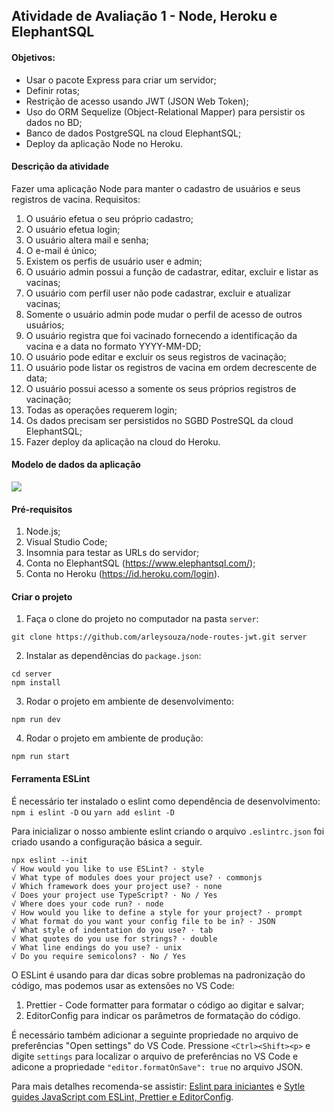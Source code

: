 ## Atividade de Avaliação 1 - Node, Heroku e ElephantSQL

#### Objetivos:

- Usar o pacote Express para criar um servidor;
- Definir rotas;
- Restrição de acesso usando JWT (JSON Web Token);
- Uso do ORM Sequelize (Object-Relational Mapper) para persistir os dados no BD;
- Banco de dados PostgreSQL na cloud ElephantSQL;
- Deploy da aplicação Node no Heroku.

#### Descrição da atividade

Fazer uma aplicação Node para manter o cadastro de usuários e seus registros de vacina.
Requisitos:

1. O usuário efetua o seu próprio cadastro;
2. O usuário efetua login;
3. O usuário altera mail e senha;
4. O e-mail é único;
5. Existem os perfis de usuário user e admin;
6. O usuário admin possui a função de cadastrar, editar, excluir e listar as vacinas;
7. O usuário com perfil user não pode cadastrar, excluir e atualizar vacinas;
8. Somente o usuário admin pode mudar o perfil de acesso de outros usuários;
9. O usuário registra que foi vacinado fornecendo a identificação da vacina e a data no formato YYYY-MM-DD;
10. O usuário pode editar e excluir os seus registros de vacinação;
11. O usuário pode listar os registros de vacina em ordem decrescente de data;
12. O usuário possui acesso a somente os seus próprios registros de vacinação;
13. Todas as operações requerem login;
14. Os dados precisam ser persistidos no SGBD PostreSQL da cloud ElephantSQL;
15. Fazer deploy da aplicação na cloud do Heroku.

#### Modelo de dados da aplicação

![](https://github.com/arleysouza/node-routes-jwt/blob/main/images/modelo.png)

#### Pré-requisitos

1. Node.js;
2. Visual Studio Code;
3. Insomnia para testar as URLs do servidor;
4. Conta no ElephantSQL (https://www.elephantsql.com/);
5. Conta no Heroku (https://id.heroku.com/login).

#### Criar o projeto

1. Faça o clone do projeto no computador na pasta `server`:

```
git clone https://github.com/arleysouza/node-routes-jwt.git server
```

2. Instalar as dependências do `package.json`:

```
cd server
npm install
```

3. Rodar o projeto em ambiente de desenvolvimento:

```
npm run dev
```

4. Rodar o projeto em ambiente de produção:

```
npm run start
```

#### Ferramenta ESLint

É necessário ter instalado o eslint como dependência de desenvolvimento:
`npm i eslint -D` ou `yarn add eslint -D`

Para inicializar o nosso ambiente eslint criando o arquivo `.eslintrc.json` foi criado usando a configuração básica a seguir.

```
npx eslint --init
√ How would you like to use ESLint? · style
√ What type of modules does your project use? · commonjs
√ Which framework does your project use? · none
√ Does your project use TypeScript? · No / Yes
√ Where does your code run? · node
√ How would you like to define a style for your project? · prompt
√ What format do you want your config file to be in? · JSON
√ What style of indentation do you use? · tab
√ What quotes do you use for strings? · double
√ What line endings do you use? · unix
√ Do you require semicolons? · No / Yes
```

O ESLint é usando para dar dicas sobre problemas na padronização do código, mas podemos usar
as extensões no VS Code:

1. Prettier - Code formatter para formatar o código ao digitar e salvar;
2. EditorConfig para indicar os parâmetros de formatação do código.

É necessário também adicionar a seguinte propriedade no arquivo de preferências "Open settings" do VS Code. Pressione `<Ctrl><Shift><p>` e digite `settings` para localizar o arquivo de preferências no VS Code e adicone a propriedade `"editor.formatOnSave": true` no arquivo JSON.

Para mais detalhes recomenda-se assistir:
[Eslint para iniciantes](https://www.youtube.com/watch?v=i26sZrPj2zY) e
[Sytle guides JavaScript com ESLint, Prettier e EditorConfig](https://www.youtube.com/watch?v=TI4v4Y8yRjw).

